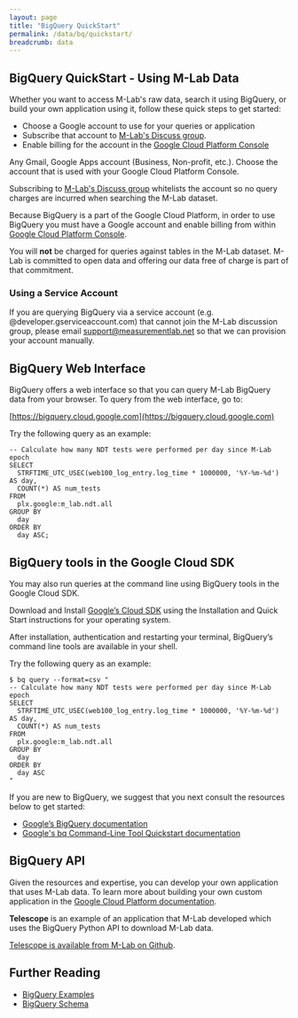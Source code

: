 ```yaml
---
layout: page
title: "BigQuery QuickStart"
permalink: /data/bq/quickstart/
breadcrumb: data
---
```


## BigQuery QuickStart - Using M-Lab Data

Whether you want to access M-Lab's raw data, search it using BigQuery, or build your own application using it, follow these quick steps to get started:

-   Choose a Google account to use for your queries or application
-   Subscribe that account to [M-Lab's Discuss group](https://groups.google.com/a/measurementlab.net/forum/#!forum/discuss).
-   Enable billing for the account in the [Google Cloud Platform Console](https://console.developers.google.com/)

Any Gmail, Google Apps account (Business, Non-profit, etc.). Choose the account that is used with your Google Cloud Platform Console.

Subscribing to [M-Lab's Discuss group](https://groups.google.com/a/measurementlab.net/forum/#!forum/discuss) whitelists the account so no query charges are incurred when searching the M-Lab dataset.

Because BigQuery is a part of the Google Cloud Platform, in order to use BigQuery you must have a Google account and enable billing from within [Google Cloud Platform Console](https://console.developers.google.com/).

You will **not** be charged for queries against tables in the M-Lab dataset. M-Lab is committed to open data and offering our data free of charge is part of that commitment.

### Using a Service Account

If you are querying BigQuery via a service account (e.g. @developer.gserviceaccount.com) that cannot join the M-Lab discussion group, please email [support@measurementlab.net](mailto:support@measurementlab.net) so that we can provision your account manually.

## BigQuery Web Interface

BigQuery offers a web interface so that you can query M-Lab BigQuery data from your browser. To query from the web interface, go to:

[https://bigquery.cloud.google.com](https://bigquery.cloud.google.com)

Try the following query as an example:

	-- Calculate how many NDT tests were performed per day since M-Lab epoch
	SELECT
	  STRFTIME_UTC_USEC(web100_log_entry.log_time * 1000000, '%Y-%m-%d') AS day,
	  COUNT(*) AS num_tests
	FROM
	  plx.google:m_lab.ndt.all
	GROUP BY
	  day
	ORDER BY
	  day ASC;

## BigQuery tools in the Google Cloud SDK

You may also run queries at the command line using BigQuery tools in the Google Cloud SDK.

Download and Install [Google’s Cloud SDK](https://cloud.google.com/sdk/) using the Installation and Quick Start instructions for your operating system.

After installation, authentication and restarting your terminal, BigQuery’s command line tools are available in your shell. 

Try the following query as an example:

	$ bq query --format=csv "
	-- Calculate how many NDT tests were performed per day since M-Lab epoch
	SELECT
	  STRFTIME_UTC_USEC(web100_log_entry.log_time * 1000000, '%Y-%m-%d') 	AS day,
	  COUNT(*) AS num_tests
	FROM
	  plx.google:m_lab.ndt.all
	GROUP BY
	  day
	ORDER BY
	  day ASC
	"

If you are new to BigQuery, we suggest that you next consult the resources below to get started:

-   [Google’s BigQuery documentation](https://cloud.google.com/bigquery/what-is-bigquery)
-   [Google's bq Command-Line Tool Quickstart documentation](https://cloud.google.com/bigquery/bq-command-line-tool-quickstart)

## BigQuery API

Given the resources and expertise, you can develop your own application that uses M-Lab data. To learn more about building your own custom application in the [Google Cloud Platform documentation](https://cloud.google.com/docs/).

**Telescope** is an example of an application that M-Lab developed which uses the BigQuery Python API to download M-Lab data.

[Telescope is available from M-Lab on Github](https://github.com/m-lab/telescope).

## Further Reading

-   [BigQuery Examples](/data/bq/examples)
-   [BigQuery Schema](/data/bq/schema)